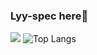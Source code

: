 ### Lyy-spec here🚀
![](https://github-readme-stats.vercel.app/api?username=Lyy-spec )
![Top Langs](https://github-readme-stats.vercel.app/api/top-langs/?username=lyy-spec)
<!-- <a href="https://github.com/anuraghazra/github-readme-stats">
  <img align="center" src="https://github-readme-stats.vercel.app/api/pin/?username=anuraghazra&repo=github-readme-stats" />
</a>
<a href="https://github.com/anuraghazra/convoychat">
  <img align="center" src="https://github-readme-stats.vercel.app/api/pin/?username=anuraghazra&repo=convoychat" />
</a> -->








